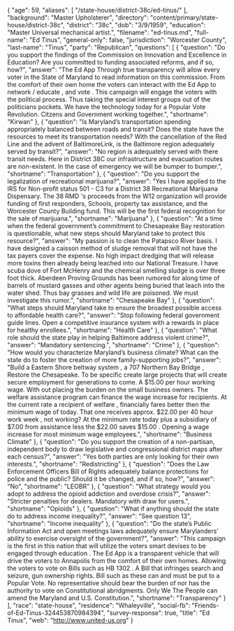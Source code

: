 {
  "age": 59,
  "aliases": [
    "/state-house/district-38c/ed-tinus/"
  ],
  "background": "Master Upholsterer",
  "directory": "content/primary/state-house/district-38c",
  "district": "38c",
  "dob": "3/9/1959",
  "education": "Master Universal mechanical artist.",
  "filename": "ed-tinus.md",
  "full-name": "Ed Tinus",
  "general-only": false,
  "jurisdiction": "Worcester County",
  "last-name": "Tinus",
  "party": "Republican",
  "questions": [
    {
      "question": "Do you support the findings of the Commission on Innovation and Excellence in Education? Are you committed to funding associated reforms, and if so, how?",
      "answer": "The Ed App Through true transparency will allow every voter in the State of Maryland to read information on this commission. From the comfort of their own home the voters can interact with the Ed App to network / educate ,  and vote . This campaign will engage the voters with the political process. Thus taking the special interest groups out  of the politicians pockets. We have the technology today for a Popular Vote Revolution. Citzens and Government working together.",
      "shortname": "Kirwan"
    },
    {
      "question": "Is Maryland’s transportation spending appropriately balanced between roads and transit? Does the state have the resources to meet its transportation needs? With the cancellation of the Red Line and the advent of BaltimoreLink, is the Baltimore region adequately served by transit?",
      "answer": "No region is adequately served with there transit needs. Here in District 38C our infrastructure and evacuation routes are non-existent.  In the case of emergency we will be bumper to bumper.",
      "shortname": "Transportation"
    },
    {
      "question": "Do you support the legalization of recreational marijuana?",
      "answer": "Yes  I have applied to the IRS for Non-profit status 501 - C3 for a District 38 Recreational Marijuana Dispensary. The 38 RMD 's proceeds from the W12 organization will provide funding of first responders, Schools, property tax assistance, and the Worcester County Building fund. This will be the first federal recognition for the sale of marijuana.",
      "shortname": "Marijuana"
    },
    {
      "question": "At a time when the federal government’s commitment to Chesapeake Bay restoration is questionable, what new steps should Maryland take to protect this resource?",
      "answer": "My passion is to clean the Patapsco River basis. I have designed a caisson method of sludge removal that will not have the tax payers cover the expense. No high impact dredging that will release more toxins then already being leached into our National Treasure. I have scuba dove of Fort McHenry and the chemical smelling   sludge is over three foot thick. Aberdeen Proving Grounds has been rumored for along time of barrels of mustard gasses and other agents being buried that leach into the water shed. Thus bay grasses and wild life are poisoned. We must investigate this rumor.",
      "shortname": "Chesapeake Bay"
    },
    {
      "question": "What steps should Maryland take to ensure the broadest possible access to affordable health care?",
      "answer": "Stop following federal government guide lines. Open a competitive  insurance system with a rewards in place for healthy enrollees.",
      "shortname": "Health Care"
    },
    {
      "question": "What role should the state play in helping Baltimore address violent crime?",
      "answer": "Mandatory sentencing.",
      "shortname": "Crime"
    },
    {
      "question": "How would you characterize Maryland’s business climate? What can the state do to foster the creation of more family-supporting jobs?",
      "answer": "Build a Eastern Shore beltway system , a 707 Northern Bay Bridge , Restore the Chesapeake. To be specific create large projects that will create secure employment  for generations to come. A $15.00 per hour working wage. With out placing the burden on the small business owners. The welfare assistance program can finance the wage increase for recipients. At the current rate a recipient of welfare , financially fares better then the minimum wage of today. That one receives approx. $22.00 per 40 hour work week , not working? At the minimum rate today plus a subsidiary of $7.00 from assistance less the $22.00 saves $15.00 . Opening a wage increase for most minimum wage employees.",
      "shortname": "Business Climate"
    },
    {
      "question": "Do you support the creation of a non-partisan, independent body to draw legislative and congressional district maps after each census?",
      "answer": "Yes both parties are only looking for their own interests.",
      "shortname": "Redistricting"
    },
    {
      "question": "Does the Law Enforcement Officers Bill of Rights adequately balance protections for police and the public? Should it be changed, and if so, how?",
      "answer": "No",
      "shortname": "LEOBR"
    },
    {
      "question": "What strategy would you adopt to address the opioid addiction and overdose crisis?",
      "answer": "Stricter penalties for dealers. Mandatory with draw for users.",
      "shortname": "Opioids"
    },
    {
      "question": "What if anything should the state do to address income inequality?",
      "answer": "See question 13",
      "shortname": "Income inequality"
    },
    {
      "question": "Do the state’s Public Information Act and open meetings laws adequately ensure Marylanders’ ability to exercise oversight of the government?",
      "answer": "This campaign is the first in this nation that will utilize the voters smart devises to be engaged through education . The Ed App is a transparent vehicle that will drive the voters to Annapolis from the comfort of their own homes. Allowing the voters to vote on Bills such as HB 1302 . A Bill that infringes search and seizure,  gun ownership rights. Bill such as these can and must be put to a Popular Vote. No representative should bear the burden of nor has the authority to vote on Constitutional abridgments. Only We The People can amend the Maryland and U.S. Constitution.",
      "shortname": "Transparency"
    }
  ],
  "race": "state-house",
  "residence": "Whaleyville",
  "social-fb": "Friends-of-Ed-Tinus-324453870984394",
  "survey-response": true,
  "title": "Ed Tinus",
  "web": "http://www.united-us.org"
}
